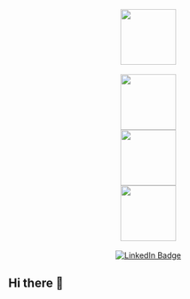 <div id="header" align="center">
  <img src="https://media.giphy.com/media/M9gbBd9nbDrOTu1Mqx/giphy.gif" width="100"/>
</div>
<br>
<div id="header" align="center">
  <img src="https://i.giphy.com/media/v1.Y2lkPTc5MGI3NjExN3psM3g2cjJlamc4aGh3bDVlYm9za3AyMmF0eXk1cnRrNHAxZmNkOSZlcD12MV9pbnRlcm5hbF9naWZfYnlfaWQmY3Q9Zw/vISmwpBJUNYzukTnVx/giphy.gif" width="100"/>
</div>
<div id="header" align="center">
   <img src="https://i.giphy.com/media/v1.Y2lkPTc5MGI3NjExYmNsMmZ1MmpxdDh3bTAzcTZvaTNtMjE0c3JpZThvZzE4NHE5YXhuMSZlcD12MV9pbnRlcm5hbF9naWZfYnlfaWQmY3Q9Zw/NVYJDvaFbx16ClIfIV/giphy.gif" width="100"/>
</div>
<div id="header" align="center">
   <img src="https://i.giphy.com/media/v1.Y2lkPTc5MGI3NjExNjFtemdnOG4zNWozd2R2aXEyNG5sMjdkYjY1djZuZTRkcm8zNjAyZCZlcD12MV9pbnRlcm5hbF9naWZfYnlfaWQmY3Q9Zw/kH6CqYiquZawmU1HI6/giphy.gif" width="100"/>
</div>
<br>
<div id="badges" align="center">
  <a href="https://www.linkedin.com/in/galoromerogarcia/" target="_blank">
    <img src="https://img.shields.io/badge/LinkedIn-blue?style=for-the-badge&logo=linkedin&logoColor=white" alt="LinkedIn Badge"/>
  </a>
</div>

## Hi there 👋
